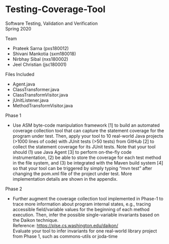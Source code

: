 # Testing-Coverage-Tool

Software Testing, Validation and Verification  
Spring 2020  
  
Team  
- Prateek Sarna (pxs180012)
- Shivani Mankotia (sxm180018)
- Nirbhay Sibal (nxs180002)
- Jeel Christian (jsc180001)

Files Included
- Agent.java
- ClassTransformer.java
- ClassTransformVisitor.java
- jUnitListener.java
- MethodTransformVisitor.java

Phase 1  
- Use ASM byte-code manipulation framework [1] to build an automated coverage collection tool that can capture the statement coverage for the program under test. Then, apply your tool to 10 real-world Java projects (>1000 lines of code) with JUnit tests (>50 tests) from GitHub [2] to collect the statement coverage for its JUnit tests. Note that your tool should (1) use Java Agent [3] to perform on-the-fly code instrumentation, (2) be able to store the coverage for each test method in the file system, and (3) be integrated with the Maven build system [4] so that your tool can be triggered by simply typing “mvn test” after changing the pom.xml file of the project under test. More implementation details are shown in the appendix.

Phase 2  
- Further augment the coverage collection tool implemented in Phase-1 to trace more information about program internal states, e.g., tracing accessible field/variable values for the beginning of each method execution. Then, infer the possible single-variable invariants based on the Daikon technique.  
Reference: https://plse.cs.washington.edu/daikon/  
Evaluate your tool to infer invariants for one real-world library project from Phase 1, such as commons-utils or joda-time
